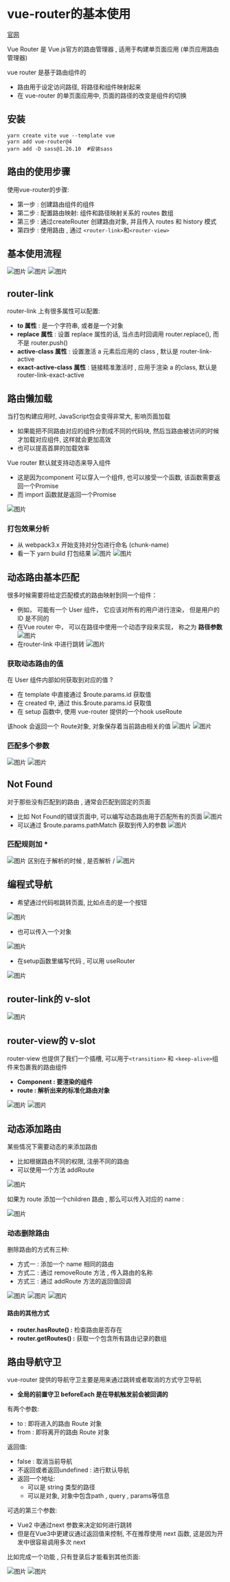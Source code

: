 # vue-router的基本使用
[官网](https://router.vuejs.org/zh/introduction.html) 

Vue Router 是 Vue.js官方的路由管理器 , 适用于构建单页面应用  (单页应用路由管理器)

vue router 是基于路由组件的
* 路由用于设定访问路径, 将路径和组件映射起来
* 在 vue-router 的单页面应用中, 页面的路径的改变是组件的切换

## 安装
```sh{2}
yarn create vite vue --template vue
yarn add vue-router@4
yarn add -D sass@1.26.10  #安装sass 
```
## 路由的使用步骤
使用vue-router的步骤: 
* 第一步 : 创建路由组件的组件
* 第二步 : 配置路由映射: 组件和路径映射关系的 routes 数组 
* 第三步 : 通过createRouter 创建路由对象,  并且传入 routes 和 history 模式 
* 第四步 : 使用路由 , 通过 `<router-link>`和`<router-view>`
## 基本使用流程
![图片](../.vuepress/public/images/router1.png)
![图片](../.vuepress/public/images/router2.png)
![图片](../.vuepress/public/images/router3.png)
<!-- #### createRouter
创建一个可以被 `Vue` 应用程序使用的路由实例。查看 [`RouterOptions`](https://router.vuejs.org/zh/api/#history) 中的所有可以传递的属性列表
```ts
export declare function createRouter(options: RouterOptions): Router
```
参数 `options`用来初始化 `router`
#### RouterOptions
[官网参考](https://router.vuejs.org/zh/api/#history)
#### RouteRecordRaw
[官网参考](https://router.vuejs.org/zh/api/#routerecordraw)
main.js
```js
import { createApp } from 'vue'
import App from './App.vue'
import './index.css'
import router from "./router";
createApp(App).use(router).mount('#app')    //app.use(router)
```
### hash模式 与 history模式
一个用`hash` , 一个用的`History API`
* `hash`模式 :
1. 地址永远带`#` , 不美观
2. 兼容性较好
3. `SEO` 差
* `history`模式:
1. 地址干净 , 美观
2. 兼容性比`hash`模式略差
3. 应用部署时需要后端人员配合 ,  解决刷新页面404的问题 , 否则页⾯刷新就挂了

大多数 `web` 应用程序都应该使用 `createWebHistory`，但它要求正确配置服务器。你还可以使用 `createWebHashHistory` 的基于 `hash` 的历史记录，它不需要在服务器上进行任何配置，但是搜索引擎根本不会处理它，在 `SEO` 上表现很差。

## 别名@ 
TS环境:
```sh
yarn add -D path
yarn add -D @types/node
```
```ts
import { defineConfig } from 'vite'
import vue from '@vitejs/plugin-vue'
import * as path from 'path'     //TS

export default defineConfig({
  plugins: [vue()],
  resolve:{
    alias:{'@':path.resolve(__dirname,'src')}
  }
})
```
## 配合TS的路由初始配置
router/routes.ts:
```ts
import {RouteRecordRaw} from 'vue-router';

const routes = [
    {
      path: '/',
      name: 'home',
      component: () => import('@/views/Home.vue')
    }
  ] as RouteRecordRaw[]

export default routes
```

router/index.ts: 
```ts{3,12,16-18}
import {createRouter, createWebHashHistory, RouteRecordRaw} from 'vue-router';
import {App} from 'vue';
import routes from './routes';

const router = createRouter({
  history: createWebHashHistory(),
  routes  
});

export function setupRouter(app: App) {
  app.use(router);
}

export default router;
```
main.ts:
```ts{5-11}
import { createApp } from 'vue'
import App from './App.vue'
import router , { setupRouter } from './router';

async function bootstrap() {
  const app = createApp(App)
  setupRouter(app)
  await router.isReady()   //等到路由器完成初始化导航, isReady()会返回promise, 后面再挂载
  app.mount('#app')
}
bootstrap()
``` -->
## router-link
router-link 上有很多属性可以配置: 
* **to 属性** : 是一个字符串, 或者是一个对象
* **replace 属性** : 设置 replace 属性的话, 当点击时回调用 router.replace(), 而不是 router.push()
* **active-class 属性** : 设置激活 a 元素后应用的 class , 默认是 router-link-active
* **exact-active-class 属性** : 链接精准激活时 , 应用于渲染 a 的class, 默认是 router-link-exact-active 

## 路由懒加载
当打包构建应用时, JavaScript包会变得非常大, 影响页面加载
* 如果能把不同路由对应的组件分割成不同的代码块, 然后当路由被访问的时候才加载对应组件, 这样就会更加高效
* 也可以提高首屏的加载效率

Vue router 默认就支持动态来导入组件
* 这是因为component 可以穿入一个组件, 也可以接受一个函数, 该函数需要返回一个Promise
* 而 import 函数就是返回一个Promise 

![图片](../.vuepress/public/images/lan.png)
### 打包效果分析
* 从 webpack3.x 开始支持对分包进行命名 (chunk-name)
* 看一下 yarn build 打包结果
![图片](../.vuepress/public/images/chunk.png)
![图片](../.vuepress/public/images/dist.png)

## 动态路由基本匹配
很多时候需要将给定匹配模式的路由映射到同一个组件：
* 例如， 可能有一个 User 组件， 它应该对所有的用户进行渲染， 但是用户的 ID 是不同的
* 在Vue router 中， 可以在路径中使用一个动态字段来实现， 称之为 **路径参数**
![图片](../.vuepress/public/images/id.png)
* 在router-link 中进行跳转
![图片](../.vuepress/public/images/lid.png)
### 获取动态路由的值
在 User 组件内部如何获取到对应的值 ? 
* 在 template 中直接通过 $route.params.id 获取值 
* 在 created 中, 通过 this.$route.params.id 获取值 
* 在 setup 函数中, 使用 vue-router 提供的一个hook useRoute
 
该hook 会返回一个 Route对象, 对象保存着当前路由相关的值
![图片](../.vuepress/public/images/tid.png)
![图片](../.vuepress/public/images/routeid.png)
### 匹配多个参数
![图片](../.vuepress/public/images/duo.png)
![图片](../.vuepress/public/images/duo2.png)
## Not Found
对于那些没有匹配到的路由 , 通常会匹配到固定的页面
* 比如 Not Found的错误页面中, 可以编写动态路由用于匹配所有的页面
![图片](../.vuepress/public/images/404.png)
* 可以通过 $route.params.pathMatch 获取到传入的参数
![图片](../.vuepress/public/images/4041.png)
### 匹配规则加 *
![图片](../.vuepress/public/images/4042.png)
区别在于解析的时候 , 是否解析 /
![图片](../.vuepress/public/images/404p.png)
## 编程式导航
* 希望通过代码啦跳转页面, 比如点击的是一个按钮

![图片](../.vuepress/public/images/jth.png)

* 也可以传入一个对象

![图片](../.vuepress/public/images/jti.png)

* 在setup函数里编写代码 , 可以用 useRouter

![图片](../.vuepress/public/images/jjj.png)
## router-link的 v-slot
![图片](../.vuepress/public/images/linkslot.png)
## router-view的 v-slot
router-view 也提供了我们一个插槽, 可以用于`<transition>` 和 `<keep-alive>`组件来包裹我的路由组件
* **Component : 要渲染的组件**
* **route : 解析出来的标准化路由对象**

![图片](../.vuepress/public/images/vslot.png)
![图片](../.vuepress/public/images/vstyle.png)
## 动态添加路由
某些情况下需要动态的来添加路由
* 比如根据路由不同的权限, 注册不同的路由
* 可以使用一个方法 addRoute

![图片](../.vuepress/public/images/addRoute.png)

如果为 route 添加一个children 路由 , 那么可以传入对应的 name :

![图片](../.vuepress/public/images/caddRoute.png)

### 动态删除路由
删除路由的方式有三种: 
* 方式一 : 添加一个 name 相同的路由
* 方式二 : 通过 removeRoute 方法 , 传入路由的名称
* 方式三 : 通过 addRoute 方法的返回值回调 

![图片](../.vuepress/public/images/r1.png)
![图片](../.vuepress/public/images/r2.png)
![图片](../.vuepress/public/images/r3.png)

#### 路由的其他方式
* **router.hasRoute() :** 检查路由是否存在
* **router.getRoutes() :** 获取一个包含所有路由记录的数组

## 路由导航守卫
vue-router 提供的导航守卫主要是用来通过跳转或者取消的方式守卫导航
* **全局的前置守卫 beforeEach 是在导航触发前会被回调的**

有两个参数:
* to : 即将进入的路由 Route 对象
* from : 即将离开的路由 Route 对象

返回值: 
* false : 取消当前导航
* 不返回或者返回undefined : 进行默认导航
* 返回一个地址: 
  * 可以是 string 类型的路径
  * 可以是对象, 对象中包含path , query , params等信息

可选的第三个参数: 
* Vue2 中通过next 参数来决定如何进行跳转
* 但是在Vue3中更建议通过返回值来控制,  不在推荐使用 next 函数, 这是因为开发中很容易调用多次 next

比如完成一个功能 , 只有登录后才能看到其他页面: 

![图片](../.vuepress/public/images/login1.png)
![图片](../.vuepress/public/images/login2.png)
